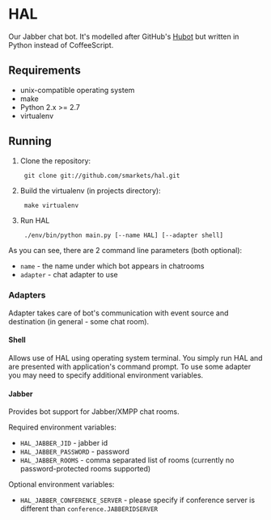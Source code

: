 # HAL

Our Jabber chat bot. It's modelled after GitHub's [Hubot](http://hubot.github.com) but written in Python instead of CoffeeScript.

## Requirements

* unix-compatible operating system
* make
* Python 2.x >= 2.7
 * virtualenv

## Running

1. Clone the repository:

		git clone git://github.com/smarkets/hal.git

1. Build the virtualenv (in projects directory):

		make virtualenv
	
1. Run HAL

		./env/bin/python main.py [--name HAL] [--adapter shell]
	
As you can see, there are 2 command line parameters (both optional):

* ``name`` - the name under which bot appears in chatrooms
* ``adapter`` - chat adapter to use

### Adapters

Adapter takes care of bot's communication with event source and destination (in general - some chat room).

#### Shell

Allows use of HAL using operating system terminal. You simply run HAL and are presented with application's command prompt. To use some adapter you may need to specify additional environment variables.

#### Jabber

Provides bot support for Jabber/XMPP chat rooms.

Required environment variables:

* ``HAL_JABBER_JID`` - jabber id
* ``HAL_JABBER_PASSWORD`` - password
* ``HAL_JABBER_ROOMS`` - comma separated list of rooms (currently no password-protected rooms supported)

Optional environment variables:

* ``HAL_JABBER_CONFERENCE_SERVER`` - please specify if conference server is different than ``conference.JABBERIDSERVER``
